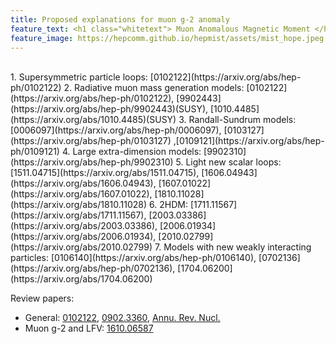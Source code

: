 ```yaml
---
title: Proposed explanations for muon g-2 anomaly
feature_text: <h1 class="whitetext"> Muon Anomalous Magnetic Moment </h1>
feature_image: https://hepcomm.github.io/hepmist/assets/mist_hope.jpeg
---
```

<br>
1. Supersymmetric particle loops: [0102122](https://arxiv.org/abs/hep-ph/0102122)
2. Radiative muon mass generation models: [0102122](https://arxiv.org/abs/hep-ph/0102122), [9902443](https://arxiv.org/abs/hep-ph/9902443)(SUSY), [1010.4485](https://arxiv.org/abs/1010.4485)(SUSY)
3. Randall-Sundrum models: [0006097](https://arxiv.org/abs/hep-ph/0006097), [0103127](https://arxiv.org/abs/hep-ph/0103127) ,[0109121](https://arxiv.org/abs/hep-ph/0109121)
4. Large extra-dimension models: [9902310](https://arxiv.org/abs/hep-ph/9902310)
5. Light new scalar loops: [1511.04715](https://arxiv.org/abs/1511.04715), [1606.04943](https://arxiv.org/abs/1606.04943), [1607.01022](https://arxiv.org/abs/1607.01022), [1810.11028](https://arxiv.org/abs/1810.11028)
6. 2HDM: [1711.11567](https://arxiv.org/abs/1711.11567), [2003.03386](https://arxiv.org/abs/2003.03386), [2006.01934](https://arxiv.org/abs/2006.01934), [2010.02799](https://arxiv.org/abs/2010.02799)
7. Models with new weakly interacting particles: [0106140](https://arxiv.org/abs/hep-ph/0106140), [0702136](https://arxiv.org/abs/hep-ph/0702136), [1704.06200](https://arxiv.org/abs/1704.06200)

Review papers:
* General: [0102122](https://arxiv.org/abs/hep-ph/0102122), [0902.3360](https://arxiv.org/abs/0902.3360), [Annu. Rev. Nucl.](annualreviews.org/doi/abs/10.1146/annurev-nucl-031312-120340) 
* Muon g-2 and LFV: [1610.06587](https://arxiv.org/abs/1610.06587)




